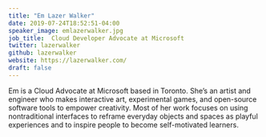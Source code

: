 ```yaml
---
title: "Em Lazer Walker"
date: 2019-07-24T18:52:51-04:00
speaker_image: emlazerwalker.jpg
job_title:  Cloud Developer Advocate at Microsoft
twitter: lazerwalker
github: lazerwalker
website: https://lazerwalker.com/
draft: false
---
```


Em is a Cloud Advocate at Microsoft based in Toronto. She’s an artist and engineer who makes interactive art, experimental games, and open-source software tools to empower creativity. Most of her work focuses on using nontraditional interfaces to reframe everyday objects and spaces as playful experiences and to inspire people to become self-motivated learners.